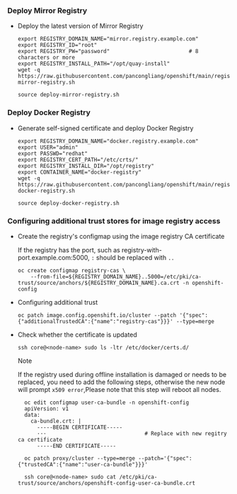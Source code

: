 ### Deploy Mirror Registry

* Deploy the latest version of Mirror Registry
  ```
  export REGISTRY_DOMAIN_NAME="mirror.registry.example.com"
  export REGISTRY_ID="root"
  export REGISTRY_PW="password"                         # 8 characters or more
  export REGISTRY_INSTALL_PATH="/opt/quay-install"
  wget -q https://raw.githubusercontent.com/pancongliang/openshift/main/registry/deploy-mirror-registry.sh
  
  source deploy-mirror-registry.sh
  ```

### Deploy Docker Registry

* Generate self-signed certificate and deploy Docker Registry
  ```
  export REGISTRY_DOMAIN_NAME="docker.registry.example.com"
  export USER="admin"
  export PASSWD="redhat"
  export REGISTRY_CERT_PATH="/etc/crts/"
  export REGISTRY_INSTALL_DIR="/opt/registry"
  export CONTAINER_NAME="docker-registry"
  wget -q  https://raw.githubusercontent.com/pancongliang/openshift/main/registry/deploy-docker-registry.sh
  
  source deploy-docker-registry.sh
  ```

### Configuring additional trust stores for image registry access
* Create the registry's configmap using the image registry CA certificate

  If the registry has the port, such as registry-with-port.example.com:5000, `:` should be replaced with `..`
  ```
  oc create configmap registry-cas \
      --from-file=${REGISTRY_DOMAIN_NAME}..5000=/etc/pki/ca-trust/source/anchors/${REGISTRY_DOMAIN_NAME}.ca.crt -n openshift-config
  ``` 

* Configuring additional trust
  ```
  oc patch image.config.openshift.io/cluster --patch '{"spec":{"additionalTrustedCA":{"name":"registry-cas"}}}' --type=merge
  ```
  
* Check whether the certificate is updated
  ```
  ssh core@<node-name> sudo ls -ltr /etc/docker/certs.d/
  ```

    > [!NOTE]  
    > If the registry used during offline installation is damaged or needs to be replaced, you need to add the following steps, otherwise the new node will prompt `x509 error`,Please note that this step will reboot all nodes.
    > 
    > ```
    >   oc edit configmap user-ca-bundle -n openshift-config
    >   apiVersion: v1
    >   data:
    >     ca-bundle.crt: |
    >       -----BEGIN CERTIFICATE-----
    >       ···                               # Replace with new regitry ca certificate
    >       -----END CERTIFICATE-----
    > 
    >   oc patch proxy/cluster --type=merge --patch='{"spec":{"trustedCA":{"name":"user-ca-bundle"}}}'
    > 
    >   ssh core@<node-name> sudo cat /etc/pki/ca-trust/source/anchors/openshift-config-user-ca-bundle.crt 
    >   ```
